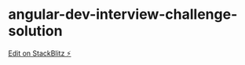 # angular-dev-interview-challenge-solution

[Edit on StackBlitz ⚡️](https://stackblitz.com/edit/angular-dev-interview-challenge-znndce)